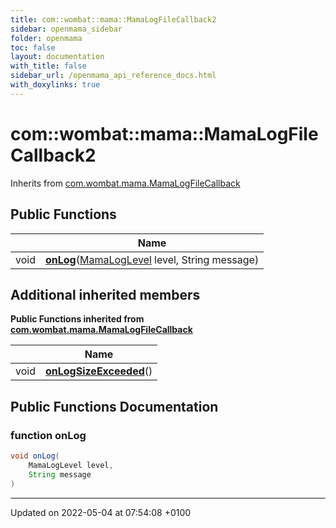 ```yaml
---
title: com::wombat::mama::MamaLogFileCallback2
sidebar: openmama_sidebar
folder: openmama
toc: false
layout: documentation
with_title: false
sidebar_url: /openmama_api_reference_docs.html
with_doxylinks: true
---
```


# com::wombat::mama::MamaLogFileCallback2





Inherits from [com.wombat.mama.MamaLogFileCallback](interfacecom_1_1wombat_1_1mama_1_1MamaLogFileCallback.html)

## Public Functions

|                | Name           |
| -------------- | -------------- |
| void | **[onLog](interfacecom_1_1wombat_1_1mama_1_1MamaLogFileCallback2.html#function-onlog)**([MamaLogLevel](classcom_1_1wombat_1_1mama_1_1MamaLogLevel.html) level, String message) |

## Additional inherited members

**Public Functions inherited from [com.wombat.mama.MamaLogFileCallback](interfacecom_1_1wombat_1_1mama_1_1MamaLogFileCallback.html)**

|                | Name           |
| -------------- | -------------- |
| void | **[onLogSizeExceeded](interfacecom_1_1wombat_1_1mama_1_1MamaLogFileCallback.html#function-onlogsizeexceeded)**() |


## Public Functions Documentation

### function onLog

```java
void onLog(
    MamaLogLevel level,
    String message
)
```


-------------------------------

Updated on 2022-05-04 at 07:54:08 +0100